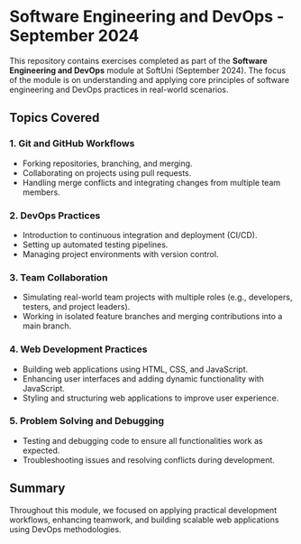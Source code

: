 # Software Engineering and DevOps - September 2024

This repository contains exercises completed as part of the **Software Engineering and DevOps** module at SoftUni (September 2024). The focus of the module is on understanding and applying core principles of software engineering and DevOps practices in real-world scenarios.

## Topics Covered

### 1. Git and GitHub Workflows
- Forking repositories, branching, and merging.
- Collaborating on projects using pull requests.
- Handling merge conflicts and integrating changes from multiple team members.

### 2. DevOps Practices
- Introduction to continuous integration and deployment (CI/CD).
- Setting up automated testing pipelines.
- Managing project environments with version control.

### 3. Team Collaboration
- Simulating real-world team projects with multiple roles (e.g., developers, testers, and project leaders).
- Working in isolated feature branches and merging contributions into a main branch.

### 4. Web Development Practices
- Building web applications using HTML, CSS, and JavaScript.
- Enhancing user interfaces and adding dynamic functionality with JavaScript.
- Styling and structuring web applications to improve user experience.

### 5. Problem Solving and Debugging
- Testing and debugging code to ensure all functionalities work as expected.
- Troubleshooting issues and resolving conflicts during development.

## Summary
Throughout this module, we focused on applying practical development workflows, enhancing teamwork, and building scalable web applications using DevOps methodologies.
